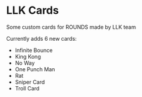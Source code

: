 # LLK Cards
Some custom cards for ROUNDS made by LLK team

Currently adds 6 new cards:
* Infinite Bounce
* King Kong
* No Way
* One Punch Man
* Rat
* Sniper Card
* Troll Card
